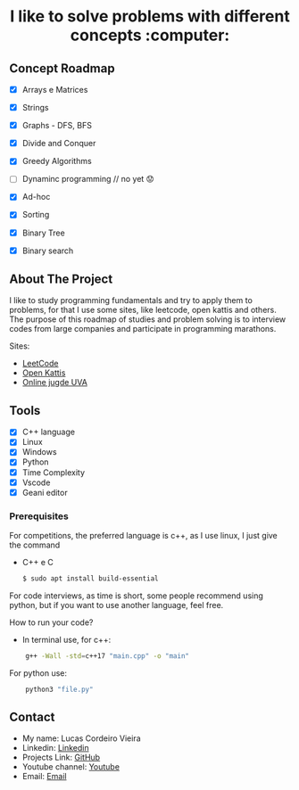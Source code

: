 <h1 align="center">I like to solve problems with different concepts :computer:</h3>
<!-- ROADMAP -->

## Concept Roadmap

- [x] Arrays e Matrices
- [x] Strings
- [x] Graphs - DFS, BFS
- [x] Divide and Conquer
- [x] Greedy Algorithms
- [ ] Dynaminc programming // no yet :worried:
- [x] Ad-hoc
- [x] Sorting
- [x] Binary Tree
- [x] Binary search


<!-- ABOUT THE PROJECT -->
## About The Project

I like to study programming fundamentals and try to apply them to problems, for that I use some sites, like leetcode, open kattis and others. The purpose of this roadmap of studies and problem solving is to interview codes from large companies and participate in programming marathons.

Sites:
* [LeetCode](https://leetcode.com)
* [Open Kattis](https://open.kattis.com/)
* [Online jugde UVA](https://onlinejudge.org/)


## Tools

- [x] C++ language 
- [x] Linux
- [x] Windows
- [x] Python
- [x] Time Complexity
- [x] Vscode
- [x] Geani editor

### Prerequisites

For competitions, the preferred language is c++, as I use linux, I just give the command
* C++ e C
  ```sh
  $ sudo apt install build-essential
  ```
For code interviews, as time is short, some people recommend using python, but if you want to use another language, feel free.

How to run your code?
* In terminal use, for c++: 
``` sh
    g++ -Wall -std=c++17 "main.cpp" -o "main"
```
For python use:
```sh
    python3 "file.py"
```

## Contact

* My name: Lucas Cordeiro Vieira
* Linkedin: [Linkedin](https://www.linkedin.com/in/lucas-cordeiro-vieira-a22648161/)
* Projects Link: [GitHub](https://github.com/lucasEngdComp)
* Youtube channel: [Youtube](https://www.youtube.com/channel/UCoi9C7_8sDmqA9cTzvUVhaw)
* Email: [Email](lucas.cordeiro@academico.ifpb.edu.br)

